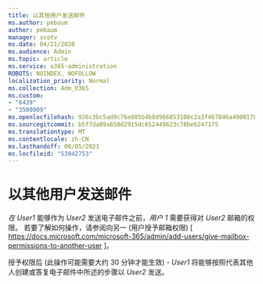 ```yaml
---
title: 以其他用户发送邮件
ms.author: pebaum
author: pebaum
manager: scotv
ms.date: 04/21/2020
ms.audience: Admin
ms.topic: article
ms.service: o365-administration
ROBOTS: NOINDEX, NOFOLLOW
localization_priority: Normal
ms.collection: Adm_O365
ms.custom:
- "6439"
- "3500009"
ms.openlocfilehash: 936c3bc5ad9c76e805b4b8d966853100c2a3f467046a490017813b011ef9b600
ms.sourcegitcommit: b5f7da89a650d2915dc652449623c78be6247175
ms.translationtype: MT
ms.contentlocale: zh-CN
ms.lasthandoff: 08/05/2021
ms.locfileid: "53942753"
---
```

# <a name="sending-mail-as-another-user"></a>以其他用户发送邮件

*在 User1* 能够作为 *User2* 发送电子邮件之前，*用户 1* 需要获得对 *User2* 邮箱的权限。 若要了解如何操作，请参阅向另一 (用户授予邮箱权限) [ https://docs.microsoft.com/microsoft-365/admin/add-users/give-mailbox-permissions-to-another-user ]。

授予权限后 (此操作可能需要大约 30 分钟才能生效) - *User1* 将能够按照代表其他人创建或答复电子邮件中所述的步骤以 *User2* 发送。

